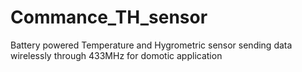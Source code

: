 # Commance_TH_sensor
Battery powered Temperature and Hygrometric sensor sending data wirelessly through 433MHz for domotic application

